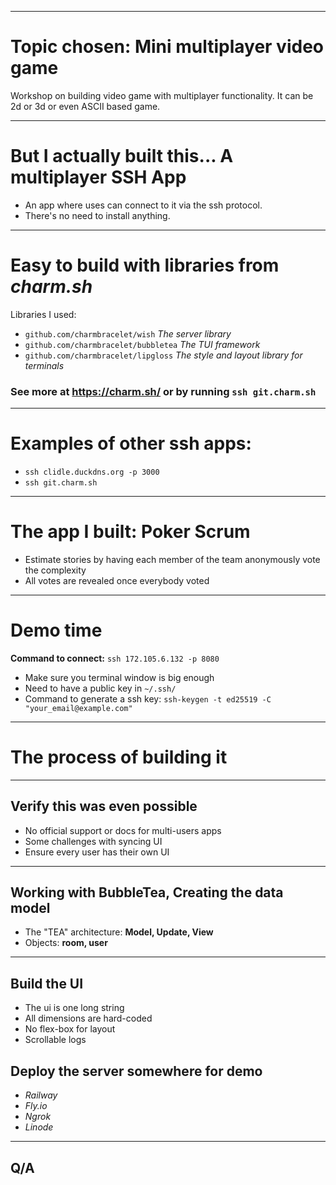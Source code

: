 
---

# Topic chosen: **Mini multiplayer video game**
Workshop on building video game with multiplayer functionality.
It can be 2d or 3d or even ASCII based game.

---

# But I actually built this... **A multiplayer SSH App**

- An app where uses can connect to it via the ssh protocol.
- There's no need to install anything.

---

# Easy to build with libraries from *charm.sh*

Libraries I used:
- `github.com/charmbracelet/wish` *The server library*
- `github.com/charmbracelet/bubbletea` *The TUI framework*
- `github.com/charmbracelet/lipgloss` *The style and layout library for terminals*

### See more at https://charm.sh/ or by running `ssh git.charm.sh`
---

# Examples of other ssh apps:

- `ssh clidle.duckdns.org -p 3000` 
- `ssh git.charm.sh`

---

# The app I built: Poker Scrum
- Estimate stories by having each member of the team anonymously vote the complexity
- All votes are revealed once everybody voted

---

# Demo time

**Command to connect:**
`ssh 172.105.6.132 -p 8080` 


- Make sure you terminal window is big enough
- Need to have a public key in `~/.ssh/`
- Command to generate a ssh key: `ssh-keygen -t ed25519 -C "your_email@example.com"` 

---

# The process of building it

---

## Verify this was even possible 
- No official support or docs for multi-users apps 
- Some challenges with syncing UI
- Ensure every user has their own UI 

---

## Working with BubbleTea, Creating the data model
- The "TEA" architecture: **Model, Update, View**
- Objects: **room, user**

---

## Build the UI
- The ui is one long string
- All dimensions are hard-coded
- No flex-box for layout 
- Scrollable logs

## Deploy the server somewhere for demo
- *Railway*
- *Fly.io*
- *Ngrok*
- *Linode*

---

## Q/A

